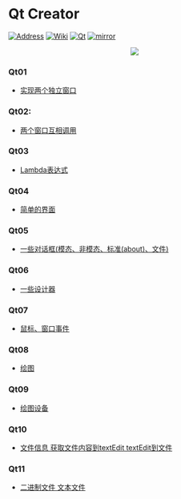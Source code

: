 # Qt Creator

[![Address][address-img]][address] [![Wiki][wiki-img]][wiki] [![Qt][qt-img]][qt] [![mirror][mirror-img]][mirror]

[address]:https://github.com/liuiwxye/Qt5
[address-img]:https://img.shields.io/badge/view-address-yellow.svg

[wiki-img]: https://img.shields.io/badge/docs-Wiki-blue.svg
[wiki]: https://en.wikipedia.org/wiki/Qt_(software)

[qt-img]:https://img.shields.io/badge/Qt-qmake-green.svg
[qt]: https://www.qt.io

[mirror-img]:https://img.shields.io/badge/mirror-Soft-blue.svg
[mirror]:https://mirrors.tuna.tsinghua.edu.cn/qt/

<div align=center>
<img src="https://cdn2.hubspot.net/hubfs/149513/Qt2017/qt_logo_with_text_green_rgb.png?t=1532498450722">
</div>


### Qt01
  
* [实现两个独立窗口](https://github.com/liuiwxye/Qt5/tree/master/Qt01)

### Qt02:

* [两个窗口互相调用](https://github.com/liuiwxye/Qt5/tree/master/Qt02)

### Qt03
  
* [Lambda表达式](https://github.com/liuiwxye/Qt5/tree/master/Qt03)

### Qt04

* [简单的界面](https://github.com/liuiwxye/Qt5/tree/master/Qt04)

### Qt05

* [一些对话框(模态、非模态、标准(about)、文件)](https://github.com/liuiwxye/Qt5/tree/master/Qt05)

### Qt06

* [一些设计器](https://github.com/liuiwxye/Qt5/tree/master/Qt06)

### Qt07

* [鼠标、窗口事件](https://github.com/liuiwxye/Qt5/tree/master/Qt07)

### Qt08

* [绘图](https://github.com/liuiwxye/Qt5/tree/master/Qt08)

### Qt09

* [绘图设备](https://github.com/liuiwxye/Qt5/tree/master/Qt09)

### Qt10

* [文件信息 获取文件内容到textEdit textEdit到文件](https://github.com/liuiwxye/Qt5/tree/master/Qt10)

### Qt11

* [二进制文件  文本文件](https://github.com/liuiwxye/Qt5/tree/master/Qt11)
